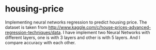 # housing-price
Implementing neural networks regression to predict housing price. The dataset is taken from http://www.kaggle.com/c/house-prices-advanced-regression-techniques/data.
I have implement two Neural Networks with different layers, one is with 3 layers and other is with 5 layers. And I compare accuracy with each other.
